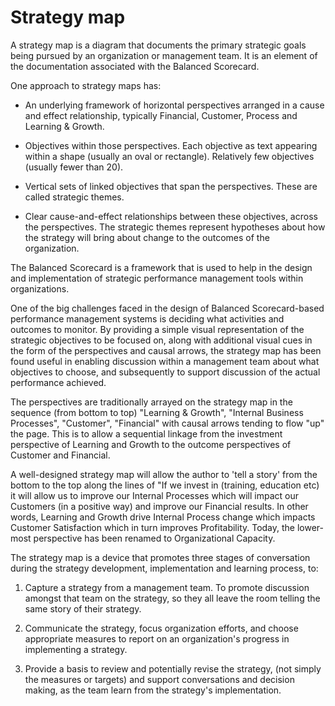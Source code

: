 # Strategy map

A strategy map is a diagram that documents the primary strategic goals being pursued by an organization or management team. It is an element of the documentation associated with the Balanced Scorecard.

One approach to strategy maps has:

  * An underlying framework of horizontal perspectives arranged in a cause and effect relationship, typically Financial, Customer, Process and Learning & Growth.

  * Objectives within those perspectives. Each objective as text appearing within a shape (usually an oval or rectangle). Relatively few objectives (usually fewer than 20).

  * Vertical sets of linked objectives that span the perspectives. These are called strategic themes.

  * Clear cause-and-effect relationships between these objectives, across the perspectives. The strategic themes represent hypotheses about how the strategy will bring about change to the outcomes of the organization.
      
The Balanced Scorecard is a framework that is used to help in the design and implementation of strategic performance management tools within organizations.

One of the big challenges faced in the design of Balanced Scorecard-based performance management systems is deciding what activities and outcomes to monitor. By providing a simple visual representation of the strategic objectives to be focused on, along with additional visual cues in the form of the perspectives and causal arrows, the strategy map has been found useful in enabling discussion within a management team about what objectives to choose, and subsequently to support discussion of the actual performance achieved.

The perspectives are traditionally arrayed on the strategy map in the sequence (from bottom to top) "Learning & Growth", "Internal Business Processes", "Customer", "Financial" with causal arrows tending to flow "up" the page. This is to allow a sequential linkage from the investment perspective of Learning and Growth to the outcome perspectives of Customer and Financial. 

A well-designed strategy map will allow the author to 'tell a story' from the bottom to the top along the lines of "If we invest in (training, education etc) it will allow us to improve our Internal Processes which will impact our Customers (in a positive way) and improve our Financial results. In other words, Learning and Growth drive Internal Process change which impacts Customer Satisfaction which in turn improves Profitability.
Today, the lower-most perspective has been renamed to Organizational Capacity.

The strategy map is a device that promotes three stages of conversation during the strategy development, implementation and learning process, to:

  1. Capture a strategy from a management team. To promote discussion amongst that team on the strategy, so they all leave the room telling the same story of their strategy.

  2. Communicate the strategy, focus organization efforts, and choose appropriate measures to report on an organization's progress in implementing a strategy.

  3. Provide a basis to review and potentially revise the strategy, (not simply the measures or targets) and support conversations and decision making, as the team learn from the strategy's implementation.
